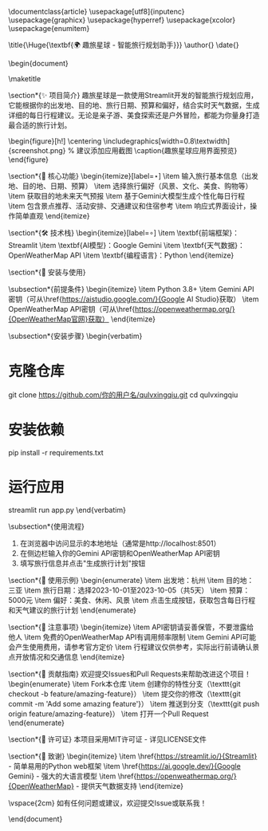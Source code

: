 \documentclass{article}
\usepackage[utf8]{inputenc}
\usepackage{graphicx}
\usepackage{hyperref}
\usepackage{xcolor}
\usepackage{enumitem}

\title{\Huge{\textbf{🌍 趣旅星球 - 智能旅行规划助手}}}
\author{}
\date{}

\begin{document}

\maketitle

\section*{✨ 项目简介}
趣旅星球是一款使用Streamlit开发的智能旅行规划应用，它能根据你的出发地、目的地、旅行日期、预算和偏好，结合实时天气数据，生成详细的每日行程建议。无论是亲子游、美食探索还是户外冒险，都能为你量身打造最合适的旅行计划。

\begin{figure}[h!]
    \centering
    \includegraphics[width=0.8\textwidth]{screenshot.png} % 建议添加应用截图
    \caption{趣旅星球应用界面预览}
\end{figure}

\section*{🚀 核心功能}
\begin{itemize}[label=$\star$]
    \item 输入旅行基本信息（出发地、目的地、日期、预算）
    \item 选择旅行偏好（风景、文化、美食、购物等）
    \item 获取目的地未来天气预报
    \item 基于Gemini大模型生成个性化每日行程
    \item 包含景点推荐、活动安排、交通建议和住宿参考
    \item 响应式界面设计，操作简单直观
\end{itemize}

\section*{🛠️ 技术栈}
\begin{itemize}[label=$\circ$]
    \item \textbf{前端框架}：Streamlit
    \item \textbf{AI模型}：Google Gemini
    \item \textbf{天气数据}：OpenWeatherMap API
    \item \textbf{编程语言}：Python
\end{itemize}

\section*{🔧 安装与使用}

\subsection*{前提条件}
\begin{itemize}
    \item Python 3.8+
    \item Gemini API密钥（可从\href{https://aistudio.google.com/}{Google AI Studio}获取）
    \item OpenWeatherMap API密钥（可从\href{https://openweathermap.org/}{OpenWeatherMap官网}获取）
\end{itemize}

\subsection*{安装步骤}
\begin{verbatim}
# 克隆仓库
git clone https://github.com/你的用户名/qulvxingqiu.git
cd qulvxingqiu

# 安装依赖
pip install -r requirements.txt

# 运行应用
streamlit run app.py
\end{verbatim}

\subsection*{使用流程}
1. 在浏览器中访问显示的本地地址（通常是http://localhost:8501）  
2. 在侧边栏输入你的Gemini API密钥和OpenWeatherMap API密钥  
3. 填写旅行信息并点击"生成旅行计划"按钮

\section*{📝 使用示例}
\begin{enumerate}
    \item 出发地：杭州
    \item 目的地：三亚
    \item 旅行日期：选择2023-10-01至2023-10-05（共5天）
    \item 预算：5000元
    \item 偏好：美食、休闲、风景
    \item 点击生成按钮，获取包含每日行程和天气建议的旅行计划
\end{enumerate}

\section*{📌 注意事项}
\begin{itemize}
    \item API密钥请妥善保管，不要泄露给他人
    \item 免费的OpenWeatherMap API有调用频率限制
    \item Gemini API可能会产生使用费用，请参考官方定价
    \item 行程建议仅供参考，实际出行前请确认景点开放情况和交通信息
\end{itemize}

\section*{🤝 贡献指南}
欢迎提交Issues和Pull Requests来帮助改进这个项目！
\begin{enumerate}
    \item Fork本仓库
    \item 创建你的特性分支（\texttt{git checkout -b feature/amazing-feature}）
    \item 提交你的修改（\texttt{git commit -m 'Add some amazing feature'}）
    \item 推送到分支（\texttt{git push origin feature/amazing-feature}）
    \item 打开一个Pull Request
\end{enumerate}

\section*{📄 许可证}
本项目采用MIT许可证 - 详见LICENSE文件

\section*{🌟 致谢}
\begin{itemize}
    \item \href{https://streamlit.io/}{Streamlit} - 简单易用的Python web框架
    \item \href{https://ai.google.dev/}{Google Gemini} - 强大的大语言模型
    \item \href{https://openweathermap.org/}{OpenWeatherMap} - 提供天气数据支持
\end{itemize}

\vspace{2cm}
如有任何问题或建议，欢迎提交Issue或联系我！

\end{document}
